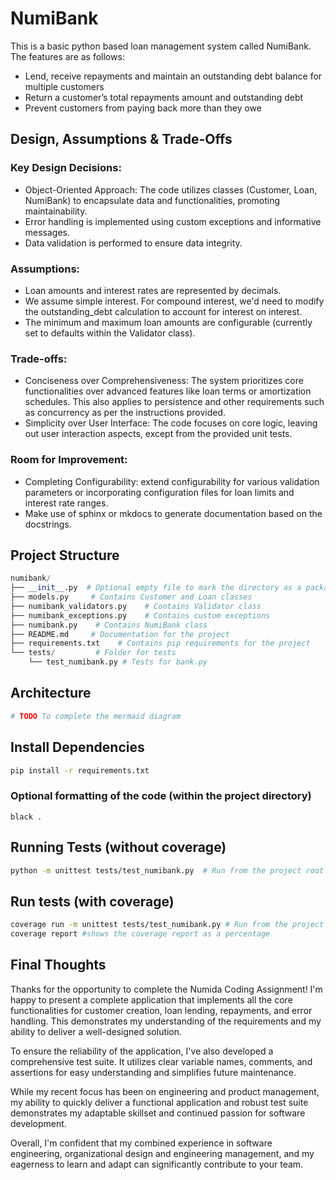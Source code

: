 # NumiBank

This is a basic python based loan management system called NumiBank. The features are as follows:

* Lend, receive repayments and maintain an outstanding debt balance for multiple
customers
* Return a customer’s total repayments amount and outstanding debt
* Prevent customers from paying back more than they owe

## Design, Assumptions & Trade-Offs

### Key Design Decisions:
* Object-Oriented Approach: The code utilizes classes (Customer, Loan, NumiBank) to encapsulate data and functionalities, promoting maintainability.
* Error handling is implemented using custom exceptions and informative messages.
* Data validation is performed to ensure data integrity.

### Assumptions:
* Loan amounts and interest rates are represented by decimals.
* We assume simple interest. For compound interest, we'd need to modify the outstanding_debt calculation to account for interest on interest.
* The minimum and maximum loan amounts are configurable (currently set to defaults within the Validator class).

### Trade-offs:
* Conciseness over Comprehensiveness: The system prioritizes core functionalities over advanced features like loan terms or amortization schedules. This also applies to persistence and other requirements such as concurrency as per the instructions provided.
* Simplicity over User Interface: The code focuses on core logic, leaving out user interaction aspects, except from the provided unit tests.


### Room for Improvement:
* Completing Configurability: extend configurability for various validation parameters or incorporating configuration files for loan limits and interest rate ranges.
* Make use of sphinx or mkdocs to generate documentation based on the docstrings. 

## Project Structure


```python
numibank/
├── __init__.py  # Optional empty file to mark the directory as a package
├── models.py     # Contains Customer and Loan classes
├── numibank_validators.py    # Contains Validator class
├── numibank_exceptions.py    # Contains custom exceptions
├── numibank.py    # Contains NumiBank class
├── README.md     # Documentation for the project
├── requirements.txt    # Contains pip requirements for the project
└── tests/         # Folder for tests
    └── test_numibank.py # Tests for bank.py

```

## Architecture

```bash
# TODO To complete the mermaid diagram
```

## Install Dependencies

```bash
pip install -r requirements.txt
```
### Optional formatting of the code (within the project directory)
```
black .
```
## Running Tests (without coverage)

```bash
python -m unittest tests/test_numibank.py  # Run from the project root
```
## Run tests (with coverage)
```bash
coverage run -m unittest tests/test_numibank.py # Run from the project root
coverage report #shows the coverage report as a percentage
```

## Final Thoughts

Thanks for the opportunity to complete the Numida Coding Assignment! I'm happy to present a complete application that implements all the core functionalities for customer creation, loan lending, repayments, and error handling. This demonstrates my understanding of the requirements and my ability to deliver a well-designed solution.

To ensure the reliability of the application, I've also developed a comprehensive test suite. It utilizes clear variable names, comments, and assertions for easy understanding and simplifies future maintenance.

While my recent focus has been on engineering and product management, my ability to quickly deliver a functional application and robust test suite demonstrates my adaptable skillset and continued passion for software development.

Overall, I'm confident that my combined experience in software engineering, organizational design and engineering management, and my eagerness to learn and adapt can significantly contribute to your team.




